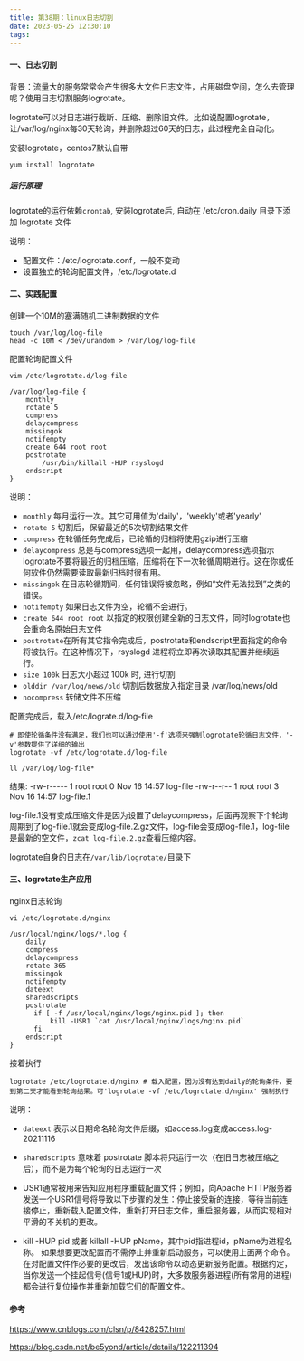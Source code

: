 ```yaml
---
title: 第38期：linux日志切割
date: 2023-05-25 12:30:10
tags:
---
```

#### 一、日志切割
背景：流量大的服务常常会产生很多大文件日志文件，占用磁盘空间，怎么去管理呢？使用日志切割服务logrotate。

logrotate可以对日志进行截断、压缩、删除旧文件。比如说配置logrotate，让/var/log/nginx每30天轮询，并删除超过60天的日志，此过程完全自动化。

安装logrotate，centos7默认自带
```
yum install logrotate
```

##### 运行原理
logrotate的运行依赖`crontab`, 安装logrotate后, 自动在 /etc/cron.daily 目录下添加
logrotate 文件

说明：
- 配置文件：/etc/logrotate.conf，一般不变动
- 设置独立的轮询配置文件，/etc/logrotate.d

#### 二、实践配置
创建一个10M的塞满随机二进制数据的文件
```
touch /var/log/log-file
head -c 10M < /dev/urandom > /var/log/log-file 
```

配置轮询配置文件
```
vim /etc/logrotate.d/log-file

/var/log/log-file {
    monthly
    rotate 5
    compress
    delaycompress
    missingok
    notifempty
    create 644 root root
    postrotate
        /usr/bin/killall -HUP rsyslogd
    endscript
}
```
说明：
- `monthly` 每月运行一次。其它可用值为'daily'，'weekly'或者'yearly'
- `rotate 5` 切割后，保留最近的5次切割结果文件
- `compress` 在轮循任务完成后，已轮循的归档将使用gzip进行压缩
- `delaycompress` 总是与compress选项一起用，delaycompress选项指示logrotate不要将最近的归档压缩，压缩将在下一次轮循周期进行。这在你或任何软件仍然需要读取最新归档时很有用。
- `missingok` 在日志轮循期间，任何错误将被忽略，例如“文件无法找到”之类的错误。
- `notifempty` 如果日志文件为空，轮循不会进行。
- `create 644 root root` 以指定的权限创建全新的日志文件，同时logrotate也会重命名原始日志文件
- `postrotate`在所有其它指令完成后，postrotate和endscript里面指定的命令将被执行。在这种情况下，rsyslogd 进程将立即再次读取其配置并继续运行。
- `size 100k` 日志大小超过 100k 时, 进行切割
- `olddir /var/log/news/old` 切割后数据放入指定目录 /var/log/news/old
- `nocompress` 转储文件不压缩


配置完成后，载入/etc/lograte.d/log-file
```
# 即使轮循条件没有满足，我们也可以通过使用'-f'选项来强制logrotate轮循日志文件，'-v'参数提供了详细的输出
logrotate -vf /etc/logrotate.d/log-file 

ll /var/log/log-file*
```
结果:
-rw-r----- 1 root root   0 Nov 16 14:57 log-file
-rw-r--r-- 1 root root   3 Nov 16 14:57 log-file.1

log-file.1没有变成压缩文件是因为设置了delaycompress，后面再观察下个轮询周期到了log-file.1就会变成log-file.2.gz文件，log-file会变成log-file.1，log-file是最新的空文件，`zcat log-file.2.gz`查看压缩内容。

logrotate自身的日志在`/var/lib/logrotate/`目录下


#### 三、logrotate生产应用
nginx日志轮询
```
vi /etc/logrotate.d/nginx

/usr/local/nginx/logs/*.log {
    daily
    compress
    delaycompress
    rotate 365
    missingok
    notifempty
    dateext
    sharedscripts
    postrotate
      if [ -f /usr/local/nginx/logs/nginx.pid ]; then
          kill -USR1 `cat /usr/local/nginx/logs/nginx.pid`
      fi
    endscript
}
```
接着执行
```
logrotate /etc/logrotate.d/nginx # 载入配置，因为没有达到daily的轮询条件，要到第二天才能看到轮询结果。可'logrotate -vf /etc/logrotate.d/nginx' 强制执行
```

说明：
- `dateext` 表示以日期命名轮询文件后缀，如access.log变成access.log-20211116
- `sharedscripts` 意味着 postrotate 脚本将只运行一次（在旧日志被压缩之后），而不是为每个轮询的日志运行一次

- USR1通常被用来告知应用程序重载配置文件；例如，向Apache HTTP服务器发送一个USR1信号将导致以下步骤的发生：停止接受新的连接，等待当前连接停止，重新载入配置文件，重新打开日志文件，重启服务器，从而实现相对平滑的不关机的更改。

- kill -HUP pid 或者 killall -HUP pName，其中pid指进程id，pName为进程名称。
如果想要更改配置而不需停止并重新启动服务，可以使用上面两个命令。在对配置文件作必要的更改后，发出该命令以动态更新服务配置。根据约定，当你发送一个挂起信号(信号1或HUP)时，大多数服务器进程(所有常用的进程)都会进行复位操作并重新加载它们的配置文件。

#### 参考
https://www.cnblogs.com/clsn/p/8428257.html

https://blog.csdn.net/be5yond/article/details/122211394
